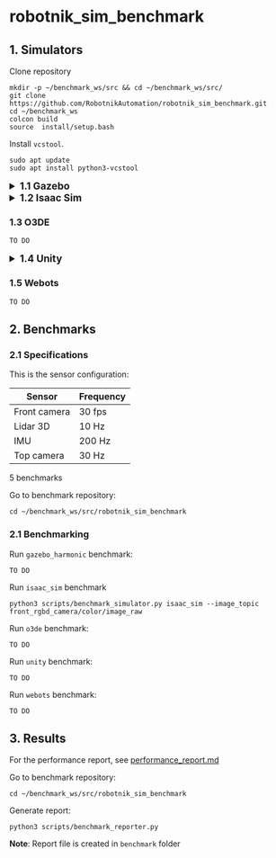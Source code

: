 # robotnik_sim_benchmark

## 1. Simulators

Clone repository

```
mkdir -p ~/benchmark_ws/src && cd ~/benchmark_ws/src/
git clone https://github.com/RobotnikAutomation/robotnik_sim_benchmark.git
cd ~/benchmark_ws
colcon build
source  install/setup.bash
```

Install `vcstool`.
```
sudo apt update
sudo apt install python3-vcstool
```

<details>
<summary style="font-size:1.25em; font-weight:bold;">1.1 Gazebo</summary>

Install Gazebo Harmonic with ROS 2 Humble:

1. Setup sources and keys.
```
sudo apt update
sudo apt-get install curl lsb-release gnupg
sudo curl https://packages.osrfoundation.org/gazebo.gpg --output /usr/share/keyrings/pkgs-osrf-archive-keyring.gpg
echo "deb [arch=$(dpkg --print-architecture) signed-by=/usr/share/keyrings/pkgs-osrf-archive-keyring.gpg] http://packages.osrfoundation.org/gazebo/ubuntu-stable $(lsb_release -cs) main" | sudo tee /etc/apt/sources.list.d/gazebo-stable.list > /dev/null
```

2. Install Gazebo Harmonic.
```
sudo apt-get update
sudo apt-get install gz-harmonic
```

3. Install ROS 2 connectors for Gazebo Harmonic.

> **WARNING**: The package `ros-humble-ros-gzharmonic` conflicts with `ros-humble-ros-gz*`. Remove those packages before installing.
```
sudo apt-get update
sudo apt-get remove ros-humble-ros-gz*
sudo apt-get autoremove
sudo apt-get install ros-humble-ros-gzharmonic
```

Set up workspace and install dependencies:

1. Download required repositories:
```
mkdir -p ~/robotnik_benchmark_gazebo_ws/src
cd ~/robotnik_benchmark_gazebo_ws/src
vcs import --input https://raw.githubusercontent.com/RobotnikAutomation/robotnik_simulation/refs/heads/jazzy-devel/robotnik_simulation.humble.repos
```

2. Install closed-source packages:
```
source /opt/ros/humble/setup.bash
export GZ_VERSION=harmonic
cd ~/robotnik_benchmark_gazebo_ws/src/robotnik/robotnik_simulation/debs/
sudo apt-get install ./ros-${ROS_DISTRO}-*.deb
```

3. Install missing dependencies:
```
source /opt/ros/humble/setup.bash
export GZ_VERSION=harmonic
cd ~/robotnik_benchmark_gazebo_ws
rosdep update --rosdistro humble
rosdep install --from-paths src --ignore-src -r -y --skip-keys="gz-plugin2 gz-sim8"
```

4. Build workspace:
```
source /opt/ros/humble/setup.bash
export GZ_VERSION=harmonic
cd ~/robotnik_benchmark_gazebo_ws
colcon build --symlink-install
```

Run Gazebo Harmonic simulation:

1. Spawn world:
```
source ~/robotnik_benchmark_gazebo_ws/install/setup.bash
ros2 launch robotnik_gazebo_ignition spawn_world.launch.py
```

2. Spawn a robot instance (e.g., `robot_a`):
```
ros2 launch robotnik_gazebo_ignition spawn_robot.launch.py robot_id:=robot_a robot:=rbwatcher
```

</details>


<details>
<summary style="font-size:1.25em; font-weight:bold;">1.2 Isaac Sim</summary>

Requirements: `isaac_sim.sh` located in `$HOME/isaac_sim`
```
ros2 launch isaac_sim isaac_sim_complete.launch.py
```

</details>

### 1.3 O3DE

```
TO DO
```

<details>
<summary style="font-size:1.25em; font-weight:bold;">1.4 Unity</summary>

Install and run the Unity simulation with ROS 2 Humble:

## 1. Prerequisites

- ROS 2 Humble installed and sourced.
- Unity binary (provided via download link).
- ROS–Unity bridge: [ROS-TCP-Endpoint](https://github.com/Unity-Technologies/ROS-TCP-Endpoint).

## 2. Download Unity Simulation

To download the unity simulation, choose one of the following methods:

1. Using `gdown` (command line)

    1.1. Install `gdown` (Google Drive downloader for command line):
    ```bash
    pip install gdown
    ```

    1.2. Download the precompiled Unity binary automatically:
    ```bash
    gdown https://drive.google.com/uc?id=1NDRtJ9zw5TGTveNKsOdgXoxGDFOHcktZ
    ```

   This will download the file `unity_simulation.tar.gz`.
2. Download from Google Drive using a web browser:
   2.1. Go to the following link:  

   [Unity Simulation Binary](https://drive.google.com/file/d/1NDRtJ9zw5TGTveNKsOdgXoxGDFOHcktZ/view?usp=drive_link)  
   
   2.2. Click on the download button to download the file `unity_simulation.tar.gz`.
3. Extract the package to your preferred directory, for example:
   ```bash
   mkdir -p ~/robotnik_benchmark_unity
   cd ~/robotnik_benchmark_unity
   tar -xvzf unity_simulation.tar.gz
   ```

## 3. Install Unity–ROS bridge

1. Clone the ROS–Unity bridge into your ROS 2 workspace:
   ```bash
   mkdir -p ~/robotnik_benchmark_unity_ws/src
   cd ~/robotnik_benchmark_unity_ws/src
   git clone https://github.com/Unity-Technologies/ROS-TCP-Endpoint.git
   ```

2. Build the workspace:
   ```bash
   source /opt/ros/humble/setup.bash
   cd ~/robotnik_benchmark_unity_ws
   colcon build --symlink-install
   ```

3. Source the workspace:
   ```bash
   source ~/robotnik_benchmark_unity_ws/install/setup.bash
   ```

## 4. Run Unity Simulation

1. Launch the Unity simulation binary:
   ```bash
   cd ~/robotnik_benchmark_unity
   ./PI_simulation_Unity_Robotnik.x86_64
   ```

2. Launch the ROS–Unity bridge:
   ```bash
   ros2 run ros_tcp_endpoint default_server_endpoint --ros-args -p ROS_IP:=0.0.0.0
   ```

## 5. Run Simulation with Launch File

> **TODO**: Integrate Unity simulation and ROS–Unity bridge into a single launch file.  
> Example (to be completed later):
> ```bash
> ros2 launch robotnik_unity_simulation simulation.launch.py
> ```

---

### Notes
- Ensure Unity binary has execution permission:
  ```bash
  chmod +x UnitySimulation.x86_64
  ```
- If Unity and ROS are running on different machines, configure network settings accordingly (ROS_DOMAIN_ID, IPs, etc.).
- In the program of simulation:
    - Use `F1`to show the performance stats.
    - Use `F2`to respawn/destroy the different robots.
- The simulation create ros2 services to spawn and delete robots:
    - Spawn robot service: `robot_{id}/on`
    - Delete robot service: `robot_{id}/off`

</details>

### 1.5 Webots

```
TO DO
```



## 2. Benchmarks

### 2.1 Specifications

This is the sensor configuration:

| Sensor        | Frequency |
|---------------|------------|
| Front camera  | 30 fps     |
| Lidar 3D      | 10 Hz      | 
| IMU           | 200 Hz     |
| Top camera    | 30 Hz      |

5 benchmarks

Go to benchmark repository:

```
cd ~/benchmark_ws/src/robotnik_sim_benchmark
```

### 2.1 Benchmarking

Run `gazebo_harmonic` benchmark:

```
TO DO
```

Run `isaac_sim` benchmark 

```
python3 scripts/benchmark_simulator.py isaac_sim --image_topic front_rgbd_camera/color/image_raw
```

Run `o3de` benchmark:

```
TO DO
```

Run `unity` benchmark:

```
TO DO
```

Run `webots` benchmark:

```
TO DO
```

## 3. Results

For the performance report, see [performance_report.md](benchmarks/performance_report.md)

Go to benchmark repository:

```
cd ~/benchmark_ws/src/robotnik_sim_benchmark
```

Generate report:

```
python3 scripts/benchmark_reporter.py
```

**Note**: Report file is created in `benchmark` folder